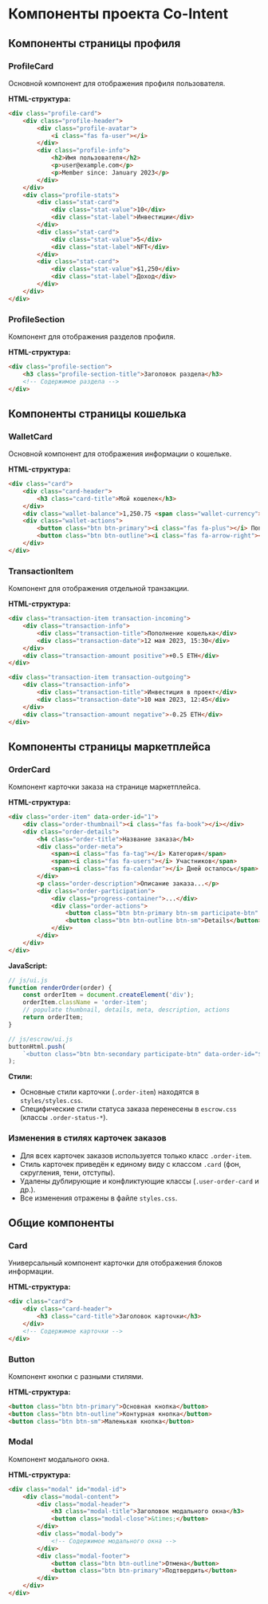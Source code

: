 # Компоненты проекта Co-Intent

## Компоненты страницы профиля

### ProfileCard
Основной компонент для отображения профиля пользователя.

**HTML-структура:**
```html
<div class="profile-card">
    <div class="profile-header">
        <div class="profile-avatar">
            <i class="fas fa-user"></i>
        </div>
        <div class="profile-info">
            <h2>Имя пользователя</h2>
            <p>user@example.com</p>
            <p>Member since: January 2023</p>
        </div>
    </div>
    <div class="profile-stats">
        <div class="stat-card">
            <div class="stat-value">10</div>
            <div class="stat-label">Инвестиции</div>
        </div>
        <div class="stat-card">
            <div class="stat-value">5</div>
            <div class="stat-label">NFT</div>
        </div>
        <div class="stat-card">
            <div class="stat-value">$1,250</div>
            <div class="stat-label">Доход</div>
        </div>
    </div>
</div>
```

### ProfileSection
Компонент для отображения разделов профиля.

**HTML-структура:**
```html
<div class="profile-section">
    <h3 class="profile-section-title">Заголовок раздела</h3>
    <!-- Содержимое раздела -->
</div>
```

## Компоненты страницы кошелька

### WalletCard
Основной компонент для отображения информации о кошельке.

**HTML-структура:**
```html
<div class="card">
    <div class="card-header">
        <h3 class="card-title">Мой кошелек</h3>
    </div>
    <div class="wallet-balance">1,250.75 <span class="wallet-currency">ETH</span></div>
    <div class="wallet-actions">
        <button class="btn btn-primary"><i class="fas fa-plus"></i> Пополнить</button>
        <button class="btn btn-outline"><i class="fas fa-arrow-right"></i> Вывести</button>
    </div>
</div>
```

### TransactionItem
Компонент для отображения отдельной транзакции.

**HTML-структура:**
```html
<div class="transaction-item transaction-incoming">
    <div class="transaction-info">
        <div class="transaction-title">Пополнение кошелька</div>
        <div class="transaction-date">12 мая 2023, 15:30</div>
    </div>
    <div class="transaction-amount positive">+0.5 ETH</div>
</div>

<div class="transaction-item transaction-outgoing">
    <div class="transaction-info">
        <div class="transaction-title">Инвестиция в проект</div>
        <div class="transaction-date">10 мая 2023, 12:45</div>
    </div>
    <div class="transaction-amount negative">-0.25 ETH</div>
</div>
```

## Компоненты страницы маркетплейса

### OrderCard
Компонент карточки заказа на странице маркетплейса.

**HTML-структура:**
```html
<div class="order-item" data-order-id="1">
    <div class="order-thumbnail"><i class="fas fa-book"></i></div>
    <div class="order-details">
        <h4 class="order-title">Название заказа</h4>
        <div class="order-meta">
            <span><i class="fas fa-tag"></i> Категория</span>
            <span><i class="fas fa-users"></i> Участников</span>
            <span><i class="fas fa-calendar"></i> Дней осталось</span>
        </div>
        <p class="order-description">Описание заказа...</p>
        <div class="order-participation">
            <div class="progress-container">...</div>
            <div class="order-actions">
                <button class="btn btn-primary btn-sm participate-btn" data-order-id="1">Participate</button>
                <button class="btn btn-outline btn-sm">Details</button>
            </div>
        </div>
    </div>
</div>
```

**JavaScript:**
```javascript
// js/ui.js
function renderOrder(order) {
    const orderItem = document.createElement('div');
    orderItem.className = 'order-item';
    // populate thumbnail, details, meta, description, actions
    return orderItem;
}

// js/escrow/ui.js
buttonHtml.push(
    `<button class="btn btn-secondary participate-btn" data-order-id="${order.order_id}">Participate</button>`
);
```

**Стили:**
- Основные стили карточки (`.order-item`) находятся в `styles/styles.css`.
- Специфические стили статуса заказа перенесены в `escrow.css` (классы `.order-status-*`).

### Изменения в стилях карточек заказов
- Для всех карточек заказов используется только класс `.order-item`.
- Стиль карточек приведён к единому виду с классом `.card` (фон, скругления, тени, отступы).
- Удалены дублирующие и конфликтующие классы (`.user-order-card` и др.).
- Все изменения отражены в файле `styles.css`.

## Общие компоненты

### Card
Универсальный компонент карточки для отображения блоков информации.

**HTML-структура:**
```html
<div class="card">
    <div class="card-header">
        <h3 class="card-title">Заголовок карточки</h3>
    </div>
    <!-- Содержимое карточки -->
</div>
```

### Button
Компонент кнопки с разными стилями.

**HTML-структура:**
```html
<button class="btn btn-primary">Основная кнопка</button>
<button class="btn btn-outline">Контурная кнопка</button>
<button class="btn btn-sm">Маленькая кнопка</button>
```

### Modal
Компонент модального окна.

**HTML-структура:**
```html
<div class="modal" id="modal-id">
    <div class="modal-content">
        <div class="modal-header">
            <h3 class="modal-title">Заголовок модального окна</h3>
            <button class="modal-close">&times;</button>
        </div>
        <div class="modal-body">
            <!-- Содержимое модального окна -->
        </div>
        <div class="modal-footer">
            <button class="btn btn-outline">Отмена</button>
            <button class="btn btn-primary">Подтвердить</button>
        </div>
    </div>
</div>